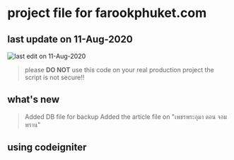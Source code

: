 # project file for farookphuket.com

## last update on 11-Aug-2020


![last edit on 11-Aug-2020](https://i.ibb.co/72KgYYr/Workspace-1-036.png)

> please **DO NOT** use this code on your real production project the script is not secure!!



## what's new

> Added DB file for backup
> Added the article file on "เพชรพระอุมา ตอน จอมพราน"



## using codeigniter
